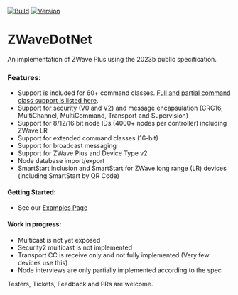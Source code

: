 [![Build](https://github.com/SmartHomeOS/ZWaveDotNet/actions/workflows/dotnet.yml/badge.svg)](https://github.com/SmartHomeOS/ZWaveDotNet/actions/workflows/dotnet.yml)
[![Version](https://img.shields.io/nuget/v/ZWaveDotNet.svg)](https://www.nuget.org/packages/ZWaveDotNet)
# ZWaveDotNet
An implementation of ZWave Plus using the 2023b public specification. 

### Features:
* Support is included for 60+ command classes. [Full and partial command class support is listed here](SupportedCommandClasses.md).
* Support for security (V0 and V2) and message encapsulation (CRC16, MultiChannel, MultiCommand, Transport and Supervision)
* Support for 8/12/16 bit node IDs (4000+ nodes per controller) including ZWave LR
* Support for extended command classes (16-bit)
* Support for broadcast messaging
* Support for ZWave Plus and Device Type v2
* Node database import/export
* SmartStart inclusion and SmartStart for ZWave long range (LR) devices (including SmartStart by QR Code)

#### Getting Started:
* See our [Examples Page](Examples.md)

#### Work in progress:
* Multicast is not yet exposed
* Security2 multicast is not implemented
* Transport CC is receive only and not fully implemented (Very few devices use this)
* Node interviews are only partially implemented according to the spec

Testers, Tickets, Feedback and PRs are welcome.